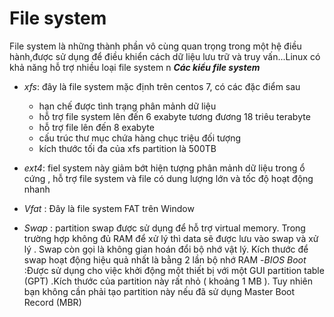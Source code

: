 # File system
File system là những thành phần vô cùng quan trọng trong một hệ điều hành,được sử dụng để điều khiển cách dữ liệu lưu trữ và truy vấn...Linux có khả năng hỗ trợ nhiều loại file system n
***Các kiểu file system***

- *xfs*: đây là file system mặc định trên centos 7, có các đặc điểm sau 
  - hạn chế được tình trạng phân mảnh dữ liệu 
  - hỗ trợ file system lên đến 6 exabyte tương đương 18 triêu terabyte
  - hỗ trợ file lên đến 8 exabyte
  - cấu trúc thư mục chứa hàng chục triệu đối tượng
  - kích thước tối đa của xfs partition là 500TB

- *ext4*: fiel system này giảm bớt hiện tượng phân mảnh dữ liệu trong ổ cứng , hỗ trợ file system và file có dung lượng lớn và tốc độ hoạt động nhanh
- *Vfat* : Đây là file system FAT trên Window
- *Swap* : partition swap được sử dụng để hỗ trợ virtual memory. Trong trường hợp không đủ RAM để xử lý thì data sẽ được lưu vào swap và xử lý . Swap còn gọi là không gian hoán đổi bộ nhớ vật lý. Kích thước để swap hoạt động hiệu quả nhất là bằng 2 lần bộ nhớ RAM
-*BIOS Boot* :Được sử dụng cho việc khởi động một thiết bị với một GUI partition table (GPT) .Kích thước của partition này rất nhỏ ( khoảng 1 MB ). Tuy nhiên bạn không cần phải tạo partition này nếu đã sử dụng Master Boot Record (MBR)
